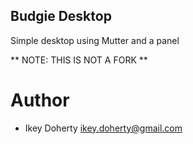 Budgie Desktop
---

Simple desktop using Mutter and a panel

** NOTE: THIS IS NOT A FORK **

Author
===
 * Ikey Doherty <ikey.doherty@gmail.com>
